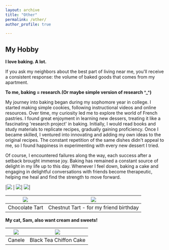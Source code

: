 ```yaml
---
layout: archive
title: "Other"
permalink: /other/
author_profile: true

---
```

## My Hobby ##

**I love baking. A lot.**

If you ask my neighbors about the best part of living near me, you'll receive a consistent response: the volume of baked goods that comes from my apartment.

**To me, baking = research.(Or maybe simple version of research ^_^)**

My journey into baking began during my sophomore year in college. I started making simple cookies, following instructional videos and online resources. Over time, my curiosity led me to explore the world of French pastries. I found great enjoyment in learning new dessers, treating it like a fascinating 'research project' in baking. Initially, I would read books and study materials to replicate recipes, gradually gaining proficiency. Once I became skilled, I ventured into innovating and adding my own ideas to the original recipes. The constant repetition of the same dishes didn't appeal to me, so I found happiness in experimenting with every new dessert I tried.

Of course, I encountered failures along the way, each success after a setback brought immense joy. Baking has remained a constant source of delight in my life up to this day.  Whenever I feel down, baking a cake and engaging in delightful conversations with friends become therapeutic, helping me heal and find the strength to move forward.


|![](/yushangw/images/baking/macaron.JPG) | ![](/yushangw/images/baking/macaron1.JPG)| ![](/yushangw/images/baking/macaron2.jpg)|


|![](/yushangw/images/baking/Chocolatetart.JPG) | ![](/yushangw/images/baking/Chestnuttart.JPG)|
|:-:|:-:|
|Chocolate Tart|Chestnut Tart - for my friend birthday |

**My cat, Sam, also want cream and sweets!**

|![](/yushangw/images/baking/canele.JPG) | ![](/yushangw/images/baking/blacktea.JPG)|
|:-:|:-:|
| Canele |Black Tea Chiffon Cake |